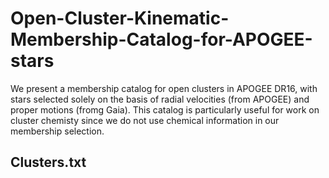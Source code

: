 # Open-Cluster-Kinematic-Membership-Catalog-for-APOGEE-stars
We present a membership catalog for open clusters in APOGEE DR16, with stars selected solely on the basis of radial velocities (from APOGEE) and proper motions (fromg Gaia). This catalog is particularly useful for work on cluster chemisty since we do not use chemical information in our membership selection.


## Clusters.txt
